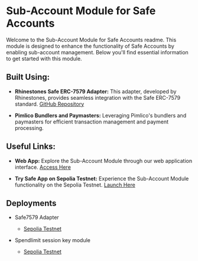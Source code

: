 # Sub-Account Module for Safe Accounts

Welcome to the Sub-Account Module for Safe Accounts readme. This module is designed to enhance the functionality of Safe Accounts by enabling sub-account management. Below you'll find essential information to get started with this module.

## Built Using:

- **Rhinestones Safe ERC-7579 Adapter:** This adapter, developed by Rhinestones, provides seamless integration with the Safe ERC-7579 standard. [GitHub Repository](https://github.com/rhinestonewtf/modulekit/tree/account/safe7579/accounts/safe7579)

- **Pimlico Bundlers and Paymasters:** Leveraging Pimlico's bundlers and paymasters for efficient transaction management and payment processing.

## Useful Links:

- **Web App:** Explore the Sub-Account Module through our web application interface. [Access Here](https://safesub.zenguard.xyz)

- **Try Safe App on Sepolia Testnet:** Experience the Sub-Account Module functionality on the Sepolia Testnet. [Launch Here](https://app.safe.global/share/safe-app?appUrl=https://safesub.zenguard.xyz&chain=sep)


## Deployments

- Safe7579 Adapter

  - [Sepolia Testnet](https://sepolia.etherscan.io/address/0xbaCA6f74a5549368568f387FD989C279f940f1A5)

- Spendlimit session key module

  - [Sepolia Testnet](https://sepolia.etherscan.io/address/0x6517188232b2845067BA4A5AD9C5f36E51cA2914)
